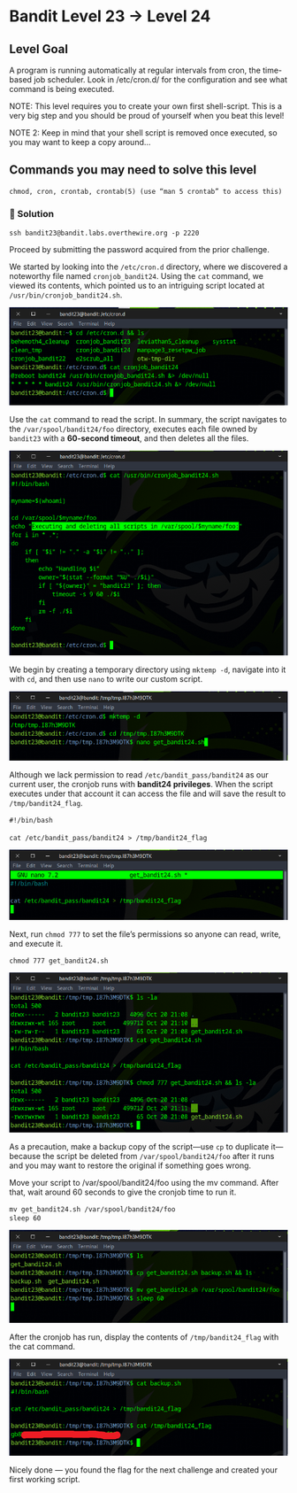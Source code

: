 # Bandit Level 23 → Level 24

## Level Goal

A program is running automatically at regular intervals from cron, the time-based job scheduler. Look in /etc/cron.d/ for the configuration and see what command is being executed.

NOTE: This level requires you to create your own first shell-script. This is a very big step and you should be proud of yourself when you beat this level!

NOTE 2: Keep in mind that your shell script is removed once executed, so you may want to keep a copy around…

## Commands you may need to solve this level

    chmod, cron, crontab, crontab(5) (use “man 5 crontab” to access this)


### 🔑 Solution

```
ssh bandit23@bandit.labs.overthewire.org -p 2220
```
Proceed by submitting the password acquired from the prior challenge.

We started by looking into the ``/etc/cron.d`` directory, where we discovered a noteworthy file named `cronjob_bandit24`. Using the `cat` command, we viewed its contents, which pointed us to an intriguing script located at ``/usr/bin/cronjob_bandit24.sh``.

![b23s1](b23s1.png)

Use the `cat` command to read the script. In summary, the script navigates to the ``/var/spool/bandit24/foo`` directory, executes each file owned by `bandit23` with a **60-second timeout**, and then deletes all the files.

![b23s2](b23s2.png)

We begin by creating a temporary directory using `mktemp -d`, navigate into it with `cd`, and then use `nano` to write our custom script.

![b23s3](b23s3.png)

Although we lack permission to read ``/etc/bandit_pass/bandit24`` as our current user, the cronjob runs with **bandit24 privileges**. When the script executes under that account it can access the file and will save the result to ``/tmp/bandit24_flag``.
```
#!/bin/bash

cat /etc/bandit_pass/bandit24 > /tmp/bandit24_flag
```
![b23s4](b23s4.png)

Next, run `chmod 777` to set the file’s permissions so anyone can read, write, and execute it.
```
chmod 777 get_bandit24.sh
```
![b23s5](b23s5.png)

As a precaution, make a backup copy of the script—use `cp` to duplicate it—because the script be deleted from ``/var/spool/bandit24/foo`` after it runs and you may want to restore the original if something goes wrong.

Move your script to /var/spool/bandit24/foo using the mv command. After that, wait around 60 seconds to give the cronjob time to run it.
```
mv get_bandit24.sh /var/spool/bandit24/foo
sleep 60
```
![b23s6](b23s6.png)

After the cronjob has run, display the contents of ``/tmp/bandit24_flag`` with the cat command.

![b23s7](b23s7.png)

Nicely done — you found the flag for the next challenge and created your first working script.




